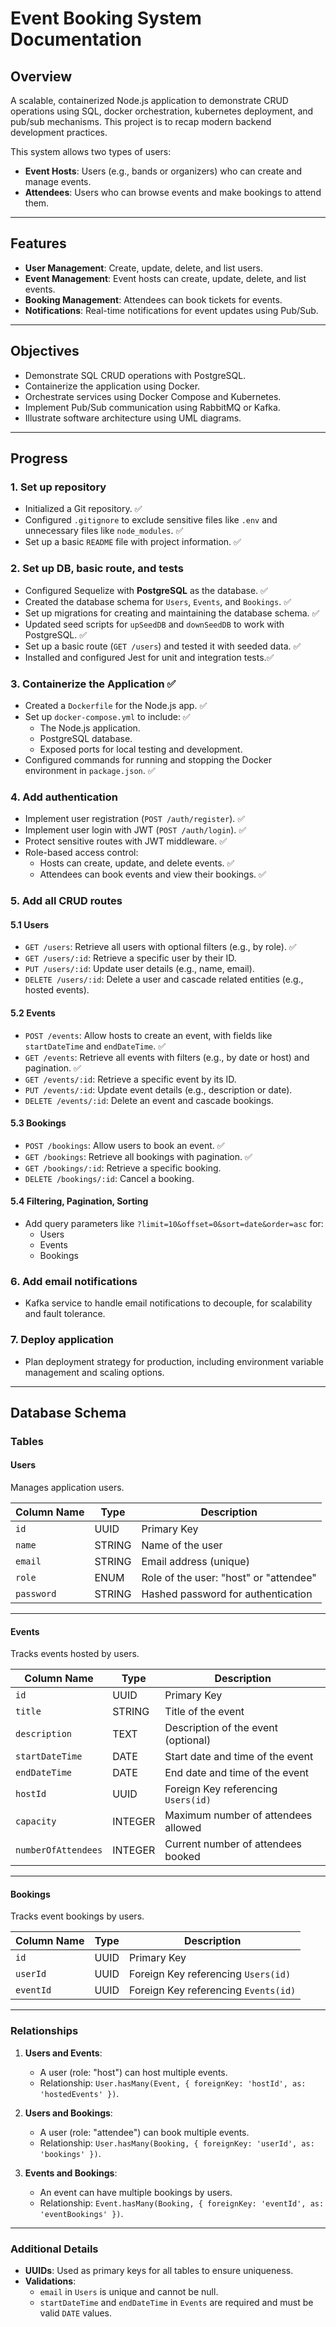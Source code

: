 # Event Booking System Documentation

## Overview
A scalable, containerized Node.js application to demonstrate CRUD operations using SQL, docker orchestration, kubernetes deployment, and pub/sub mechanisms. This project is to recap modern backend development practices.

This system allows two types of users:
- **Event Hosts**: Users (e.g., bands or organizers) who can create and manage events.
- **Attendees**: Users who can browse events and make bookings to attend them.

---

## Features
- **User Management**: Create, update, delete, and list users.
- **Event Management**: Event hosts can create, update, delete, and list events.
- **Booking Management**: Attendees can book tickets for events.
- **Notifications**: Real-time notifications for event updates using Pub/Sub.

---

## Objectives
- Demonstrate SQL CRUD operations with PostgreSQL.
- Containerize the application using Docker.
- Orchestrate services using Docker Compose and Kubernetes.
- Implement Pub/Sub communication using RabbitMQ or Kafka.
- Illustrate software architecture using UML diagrams.

---

## Progress

### 1. Set up repository
- Initialized a Git repository. ✅
- Configured `.gitignore` to exclude sensitive files like `.env` and unnecessary files like `node_modules`. ✅
- Set up a basic `README` file with project information. ✅

### 2. Set up DB, basic route, and tests
- Configured Sequelize with **PostgreSQL** as the database. ✅
- Created the database schema for `Users`, `Events`, and `Bookings`. ✅
- Set up migrations for creating and maintaining the database schema. ✅
- Updated seed scripts for `upSeedDB` and `downSeedDB` to work with PostgreSQL. ✅
- Set up a basic route (`GET /users`) and tested it with seeded data. ✅
- Installed and configured Jest for unit and integration tests.✅

### 3. Containerize the Application ✅
- Created a `Dockerfile` for the Node.js app. ✅
- Set up `docker-compose.yml` to include: ✅
  - The Node.js application.
  - PostgreSQL database.
  - Exposed ports for local testing and development.
- Configured commands for running and stopping the Docker environment in `package.json`. ✅

### 4. Add authentication
- Implement user registration (`POST /auth/register`). ✅
- Implement user login with JWT (`POST /auth/login`). ✅
- Protect sensitive routes with JWT middleware. ✅
- Role-based access control:
  - Hosts can create, update, and delete events. ✅
  - Attendees can book events and view their bookings. ✅

### 5. Add all CRUD routes
#### 5.1 Users
- `GET /users`: Retrieve all users with optional filters (e.g., by role). ✅
- `GET /users/:id`: Retrieve a specific user by their ID.
- `PUT /users/:id`: Update user details (e.g., name, email).
- `DELETE /users/:id`: Delete a user and cascade related entities (e.g., hosted events).

#### 5.2 Events
- `POST /events`: Allow hosts to create an event, with fields like `startDateTime` and `endDateTime`. ✅
- `GET /events`: Retrieve all events with filters (e.g., by date or host) and pagination. ✅
- `GET /events/:id`: Retrieve a specific event by its ID.
- `PUT /events/:id`: Update event details (e.g., description or date).
- `DELETE /events/:id`: Delete an event and cascade bookings.

#### 5.3 Bookings
- `POST /bookings`: Allow users to book an event. ✅
- `GET /bookings`: Retrieve all bookings with pagination. ✅
- `GET /bookings/:id`: Retrieve a specific booking.
- `DELETE /bookings/:id`: Cancel a booking.

#### 5.4 Filtering, Pagination, Sorting
- Add query parameters like `?limit=10&offset=0&sort=date&order=asc` for:
  - Users
  - Events
  - Bookings

### 6. Add email notifications
- Kafka service to handle email notifications to decouple, for scalability and fault tolerance.

### 7. Deploy application
- Plan deployment strategy for production, including environment variable management and scaling options.


---

## **Database Schema**

### **Tables**

#### **Users**
Manages application users.

| Column Name | Type   | Description                           |
|-------------|--------|---------------------------------------|
| `id`        | UUID   | Primary Key                          |
| `name`      | STRING | Name of the user                     |
| `email`     | STRING | Email address (unique)               |
| `role`      | ENUM   | Role of the user: "host" or "attendee"|
| `password`	| STRING | Hashed password for authentication    |

---

#### **Events**
Tracks events hosted by users.

| Column Name         | Type    | Description                              |
|---------------------|---------|------------------------------------------|
| `id`                | UUID    | Primary Key                              |
| `title`             | STRING  | Title of the event                       |
| `description`       | TEXT    | Description of the event (optional)      |
| `startDateTime`     | DATE    | Start date and time of the event         |
| `endDateTime`       | DATE    | End date and time of the event           |
| `hostId`            | UUID    | Foreign Key referencing `Users(id)`      |
| `capacity`          | INTEGER | Maximum number of attendees allowed      |
| `numberOfAttendees` | INTEGER | Current number of attendees booked       |

---

#### **Bookings**
Tracks event bookings by users.

| Column Name | Type   | Description                              |
|-------------|--------|------------------------------------------|
| `id`        | UUID   | Primary Key                              |
| `userId`    | UUID   | Foreign Key referencing `Users(id)`     |
| `eventId`   | UUID   | Foreign Key referencing `Events(id)`    |

---

### **Relationships**

1. **Users and Events**:
   - A user (role: "host") can host multiple events.
   - Relationship: `User.hasMany(Event, { foreignKey: 'hostId', as: 'hostedEvents' })`.

2. **Users and Bookings**:
   - A user (role: "attendee") can book multiple events.
   - Relationship: `User.hasMany(Booking, { foreignKey: 'userId', as: 'bookings' })`.

3. **Events and Bookings**:
   - An event can have multiple bookings by users.
   - Relationship: `Event.hasMany(Booking, { foreignKey: 'eventId', as: 'eventBookings' })`.

---

### **Additional Details**
- **UUIDs**: Used as primary keys for all tables to ensure uniqueness.
- **Validations**:
  - `email` in `Users` is unique and cannot be null.
  - `startDateTime` and `endDateTime` in `Events` are required and must be valid `DATE` values.